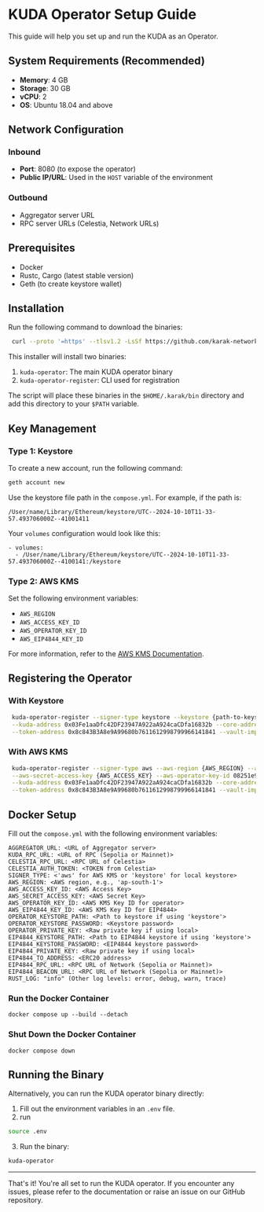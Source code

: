 # KUDA Operator Setup Guide

This guide will help you set up and run the KUDA as an Operator.

## System Requirements (Recommended)
- **Memory**: 4 GB
- **Storage**: 30 GB
- **vCPU**: 2
- **OS**: Ubuntu 18.04 and above

## Network Configuration

### Inbound
- **Port**: 8080 (to expose the operator)
- **Public IP/URL**: Used in the `HOST` variable of the environment

### Outbound
- Aggregator server URL
- RPC server URLs (Celestia, Network URLs)

## Prerequisites
- Docker
- Rustc, Cargo (latest stable version)
- Geth (to create keystore wallet)

## Installation

Run the following command to download the binaries:

```bash
 curl --proto '=https' --tlsv1.2 -LsSf https://github.com/karak-network/kuda-operator/releases/download/v0.1.0/kuda-operator-installer.sh | sh
````
This installer will install two binaries:
1. `kuda-operator`: The main KUDA operator binary
2. `kuda-operator-register`: CLI used for registration

The script will place these binaries in the `$HOME/.karak/bin` directory and add this directory to your `$PATH` variable.

## Key Management

### Type 1: Keystore
To create a new account, run the following command:

```bash
geth account new
```

Use the keystore file path in the `compose.yml`. For example, if the path is:

    /User/name/Library/Ethereum/keystore/UTC--2024-10-10T11-33-57.493706000Z--41001411

Your `volumes` configuration would look like this:

    - volumes:
      - /User/name/Library/Ethereum/keystore/UTC--2024-10-10T11-33-57.493706000Z--4100141:/keystore

### Type 2: AWS KMS
Set the following environment variables:
- `AWS_REGION`
- `AWS_ACCESS_KEY_ID`
- `AWS_OPERATOR_KEY_ID`
- `AWS_EIP4844_KEY_ID`

For more information, refer to the [AWS KMS Documentation](https://docs.aws.amazon.com/kms/latest/developerguide/overview.html).

## Registering the Operator

### With Keystore
```bash
 kuda-operator-register --signer-type keystore --keystore {path-to-keystore} --rpc-url {NETWORK_RPC_URL} \
 --kuda-address 0x03Fe1aaDfc42DF23947A922aA924caCDfa16832b --core-address 0xb3E2dA61df98E44457190383e1FF13e1ea13280b \
 --token-address 0x8c843B3A8e9A99680b7611612998799966141841 --vault-impl 0x6dAB3085943Adb6C6785f51bab7EDc1f9e9B1077 --amount 10000
```
### With AWS KMS

```bash
 kuda-operator-register --signer-type aws --aws-region {AWS_REGION} --aws-access-key-id {AWS_ACCESS_KEY} \
 --aws-secret-access-key {AWS_ACCESS_KEY} --aws-operator-key-id 08251e9b-0159-43f4-af82-721ff458b8dd --rpc-url {NETWORK_RPC_URL} \
 --kuda-address 0x03Fe1aaDfc42DF23947A922aA924caCDfa16832b --core-address 0xb3E2dA61df98E44457190383e1FF13e1ea13280b \
 --token-address 0x8c843B3A8e9A99680b7611612998799966141841 --vault-impl 0x6dAB3085943Adb6C6785f51bab7EDc1f9e9B1077 --amount 10000
```
## Docker Setup

Fill out the `compose.yml` with the following environment variables:

    AGGREGATOR_URL: <URL of Aggregator server>
    KUDA_RPC_URL: <URL of RPC (Sepolia or Mainnet)>
    CELESTIA_RPC_URL: <RPC URL of Celestia>
    CELESTIA_AUTH_TOKEN: <TOKEN from Celestia>
    SIGNER_TYPE: <'aws' for AWS KMS or 'keystore' for local keystore>
    AWS_REGION: <AWS region, e.g., 'ap-south-1'>
    AWS_ACCESS_KEY_ID: <AWS Access Key>
    AWS_SECRET_ACCESS_KEY: <AWS Secret Key>
    AWS_OPERATOR_KEY_ID: <AWS KMS Key ID for operator>
    AWS_EIP4844_KEY_ID: <AWS KMS Key ID for EIP4844>
    OPERATOR_KEYSTORE_PATH: <Path to keystore if using 'keystore'>
    OPERATOR_KEYSTORE_PASSWORD: <Keystore password>
    OPERATOR_PRIVATE_KEY: <Raw private key if using local>
    EIP4844_KEYSTORE_PATH: <Path to EIP4844 keystore if using 'keystore'>
    EIP4844_KEYSTORE_PASSWORD: <EIP4844 keystore password>
    EIP4844_PRIVATE_KEY: <Raw private key if using local>
    EIP4844_TO_ADDRESS: <ERC20 address>
    EIP4844_RPC_URL: <RPC URL of Network (Sepolia or Mainnet)>
    EIP4844_BEACON_URL: <RPC URL of Network (Sepolia or Mainnet)>
    RUST_LOG: "info" (Other log levels: error, debug, warn, trace)

### Run the Docker Container

    docker compose up --build --detach

### Shut Down the Docker Container

    docker compose down

## Running the Binary

Alternatively, you can run the KUDA operator binary directly:

1. Fill out the environment variables in an `.env` file.
2. run 
```bash 
source .env
 ```
3. Run the binary:

```bash 
kuda-operator
```

---

That's it! You're all set to run the KUDA operator. If you encounter any issues, please refer to the documentation or raise an issue on our GitHub repository.
